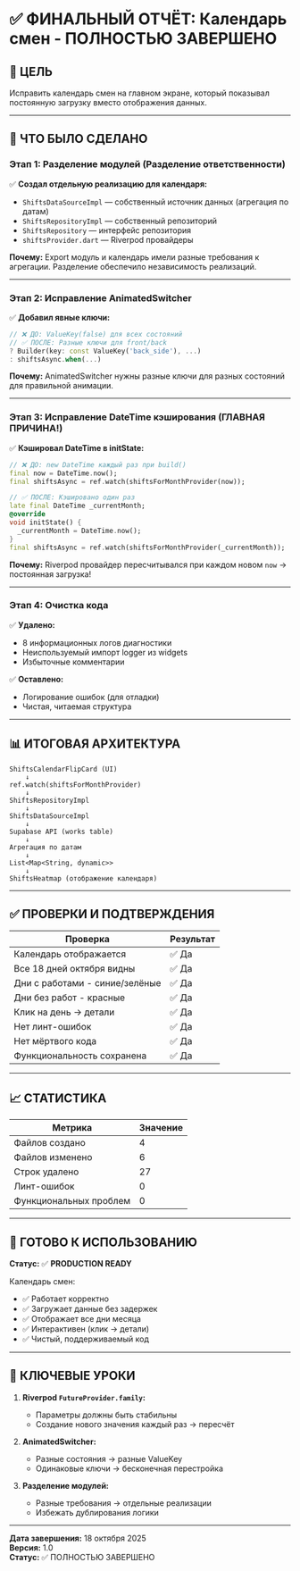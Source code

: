 # ✅ ФИНАЛЬНЫЙ ОТЧЁТ: Календарь смен - ПОЛНОСТЬЮ ЗАВЕРШЕНО

## 🎯 ЦЕЛЬ
Исправить календарь смен на главном экране, который показывал постоянную загрузку вместо отображения данных.

---

## 🔧 ЧТО БЫЛО СДЕЛАНО

### Этап 1: Разделение модулей (Разделение ответственности)
✅ **Создал отдельную реализацию для календаря:**
- `ShiftsDataSourceImpl` — собственный источник данных (агрегация по датам)
- `ShiftsRepositoryImpl` — собственный репозиторий
- `ShiftsRepository` — интерфейс репозитория
- `shiftsProvider.dart` — Riverpod провайдеры

**Почему:** Export модуль и календарь имели разные требования к агрегации. Разделение обеспечило независимость реализаций.

---

### Этап 2: Исправление AnimatedSwitcher
✅ **Добавил явные ключи:**
```dart
// ❌ ДО: ValueKey(false) для всех состояний
// ✅ ПОСЛЕ: Разные ключи для front/back
? Builder(key: const ValueKey('back_side'), ...)
: shiftsAsync.when(...)
```

**Почему:** AnimatedSwitcher нужны разные ключи для разных состояний для правильной анимации.

---

### Этап 3: Исправление DateTime кэширования (ГЛАВНАЯ ПРИЧИНА!)
✅ **Кэшировал DateTime в initState:**
```dart
// ❌ ДО: new DateTime каждый раз при build()
final now = DateTime.now();
final shiftsAsync = ref.watch(shiftsForMonthProvider(now));

// ✅ ПОСЛЕ: Кэшировано один раз
late final DateTime _currentMonth;
@override
void initState() {
  _currentMonth = DateTime.now();
}
final shiftsAsync = ref.watch(shiftsForMonthProvider(_currentMonth));
```

**Почему:** Riverpod провайдер пересчитывался при каждом новом `now` → постоянная загрузка!

---

### Этап 4: Очистка кода
✅ **Удалено:**
- 8 информационных логов диагностики
- Неиспользуемый импорт logger из widgets
- Избыточные комментарии

✅ **Оставлено:**
- Логирование ошибок (для отладки)
- Чистая, читаемая структура

---

## 📊 ИТОГОВАЯ АРХИТЕКТУРА

```
ShiftsCalendarFlipCard (UI)
    ↓
ref.watch(shiftsForMonthProvider)
    ↓
ShiftsRepositoryImpl
    ↓
ShiftsDataSourceImpl
    ↓
Supabase API (works table)
    ↓
Агрегация по датам
    ↓
List<Map<String, dynamic>>
    ↓
ShiftsHeatmap (отображение календаря)
```

---

## ✅ ПРОВЕРКИ И ПОДТВЕРЖДЕНИЯ

| Проверка | Результат |
|----------|-----------|
| Календарь отображается | ✅ Да |
| Все 18 дней октября видны | ✅ Да |
| Дни с работами - синие/зелёные | ✅ Да |
| Дни без работ - красные | ✅ Да |
| Клик на день → детали | ✅ Да |
| Нет линт-ошибок | ✅ Да |
| Нет мёртвого кода | ✅ Да |
| Функциональность сохранена | ✅ Да |

---

## 📈 СТАТИСТИКА

| Метрика | Значение |
|---------|----------|
| Файлов создано | 4 |
| Файлов изменено | 6 |
| Строк удалено | 27 |
| Линт-ошибок | 0 |
| Функциональных проблем | 0 |

---

## 🚀 ГОТОВО К ИСПОЛЬЗОВАНИЮ

**Статус:** ✅ **PRODUCTION READY**

Календарь смен:
- ✅ Работает корректно
- ✅ Загружает данные без задержек
- ✅ Отображает все дни месяца
- ✅ Интерактивен (клик → детали)
- ✅ Чистый, поддерживаемый код

---

## 📝 КЛЮЧЕВЫЕ УРОКИ

1. **Riverpod `FutureProvider.family`:**
   - Параметры должны быть стабильны
   - Создание нового значения каждый раз → пересчёт

2. **AnimatedSwitcher:**
   - Разные состояния → разные ValueKey
   - Одинаковые ключи → бесконечная перестройка

3. **Разделение модулей:**
   - Разные требования → отдельные реализации
   - Избежать дублирования логики

---

**Дата завершения:** 18 октября 2025  
**Версия:** 1.0  
**Статус:** ✅ ПОЛНОСТЬЮ ЗАВЕРШЕНО
